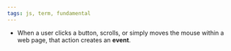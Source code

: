 ```yaml
---
tags: js, term, fundamental
---
```

- When a user clicks a button, scrolls, or simply moves the mouse within a web page, that action creates an **event**.

